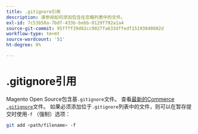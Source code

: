 ```yaml
---
title: .gitignore引用
description: 请参阅如何添加包含在忽略列表中的文件。
exl-id: 7c53b50a-7bdf-433b-bebb-0129f792a1a4
source-git-commit: 95ffff39d82cc9027fa633dffedf15193040802d
workflow-type: tm+mt
source-wordcount: '51'
ht-degree: 0%

---
```


# .gitignore引用

Magento Open Source包含基`.gitignore`文件。 查看[最新的Commerce `.gitignore`](https://raw.githubusercontent.com/magento/magento2/2.4/.gitignore)文件。 如果必须添加位于`.gitignore`列表中的文件，则可以在暂存提交时使用`-f` （强制）选项：

```bash
git add <path/filename> -f
```
